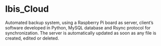 # Ibis_Cloud
Automated backup system, using a Raspberry Pi board as server, client’s software developed in Python, MySQL database and Rsync protocol for synchronization. The server is automatically updated as soon as any file is created, edited or deleted.
